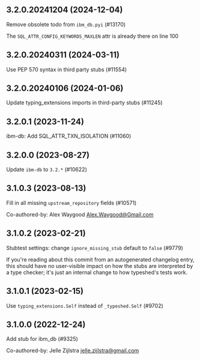 ## 3.2.0.20241204 (2024-12-04)

Remove obsolete todo from `ibm_db.pyi` (#13170)

The `SQL_ATTR_CONFIG_KEYWORDS_MAXLEN` attr is already there on line 100

## 3.2.0.20240311 (2024-03-11)

Use PEP 570 syntax in third party stubs (#11554)

## 3.2.0.20240106 (2024-01-06)

Update typing_extensions imports in third-party stubs (#11245)

## 3.2.0.1 (2023-11-24)

ibm-db: Add SQL_ATTR_TXN_ISOLATION (#11060)

## 3.2.0.0 (2023-08-27)

Update `ibm-db` to `3.2.*` (#10622)

## 3.1.0.3 (2023-08-13)

Fill in all missing `upstream_repository` fields (#10571)

Co-authored-by: Alex Waygood <Alex.Waygood@Gmail.com>

## 3.1.0.2 (2023-02-21)

Stubtest settings: change `ignore_missing_stub` default to `false` (#9779)

If you're reading about this commit from an autogenerated changelog entry, this should have no user-visible impact on how the stubs are interpreted by a type checker; it's just an internal change to how typeshed's tests work.

## 3.1.0.1 (2023-02-15)

Use `typing_extensions.Self` instead of `_typeshed.Self` (#9702)

## 3.1.0.0 (2022-12-24)

Add stub for ibm_db (#9325)

Co-authored-by: Jelle Zijlstra <jelle.zijlstra@gmail.com>

